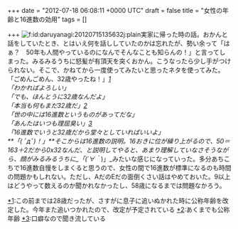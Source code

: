 
+++
date = "2012-07-18 06:08:11 +0000 UTC"
draft = false
title = "女性の年齢と16進数の効用"
tags = []

+++
<img src="http://cdn-ak.f.st-hatena.com/images/fotolife/d/daruyanagi/20120715/20120715135632.jpg" alt="f:id:daruyanagi:20120715135632j:plain" title="f:id:daruyanagi:20120715135632j:plain" class="hatena-fotolife"/>実家に帰った時の話。おかんと話をしていたとき、とはいえ何を話ししていたのかは忘れたが、勢い余って「はぁ？　50年も人間やっているのになんでそんなことも知らんの！」と言ってしまった。みるみるうちに怒髪が有頂天を突くおかん。こうなったら少し手がつけられない。そこで、かねてから一度使ってみたいと思ったネタを使ってみた。「ごめんごめん、32歳やったね！」<a href="#f1" name="fn1" title="この前までは28歳だったが、さすがに息子に追いぬかれた時に公称年齢を改定した。今年また追いつかれたので、改定が予定されている">*1</a><br/>
「わかればよろしい」<br/>
「でも、ほんとうに32歳なんだよ」<br/>
「本当も何もまだ32歳だ」<a href="#f2" name="fn2" title="あくまでも公称年齢">*2</a><br/>
「世の中には16進数というものがあってだな」<br/>
「あんたはいつも理屈臭い」<a href="#f3" name="fn3" title="口癖なので聞き流している">*3</a><br/>
「16進数でいうと32歳だから堂々としていればいいよ」<br/>
**「( ﾟдﾟ)！」**そこからは16進数の説明。16おきに位が繰り上がるので、50＝16*3＋2だから0x32なんだ、と説明してやると、あまり理解していなさそうながら、顔がみるみるうちに_「(*´∀｀*)」_みたいな感じになっていった。多分あちこちで16進数自慢をしまくると思うので、女性の間で16進数が標準になるのも時間の問題かもしれない。ただし、AだのEだの面倒くさい話はやめておいた。9以上はどうやって数えるのか聞かれなかったし、58歳になるまでは問題なかろう。
<div class="footnote">
<a href="#fn1" name="f1" class="footnote-number">*1</a><span class="footnote-delimiter">:</span><span class="footnote-text">この前までは28歳だったが、さすがに息子に追いぬかれた時に公称年齢を改定した。今年また追いつかれたので、改定が予定されている</span>
<a href="#fn2" name="f2" class="footnote-number">*2</a><span class="footnote-delimiter">:</span><span class="footnote-text">あくまでも公称年齢</span>
<a href="#fn3" name="f3" class="footnote-number">*3</a><span class="footnote-delimiter">:</span><span class="footnote-text">口癖なので聞き流している</span>
</div>

